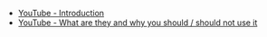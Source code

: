 - [YouTube - Introduction](https://www.youtube.com/watch?v=9iU_IE6vnJ8)
- [YouTube - What are they and why you should / should not use it](https://www.youtube.com/watch?v=VvcJGjjEyKo)
